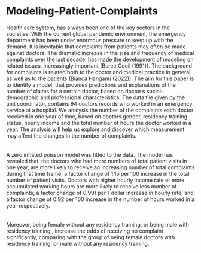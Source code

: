 # Modeling-Patient-Complaints
Health care system, has always been one of the key sectors in the societies. With the current global pandemic
environment, the emergency department has been under enormous pressure to keep up with the demand.
It is inevitable that complaints from patients may often be made against doctors. The dramatic increase in
the size and frequency of medical complaints over the last decade, has made the development of modeling
on related issues, increasingly important (Burce Cooil (1991)). The background for complaints is related
both to the doctor and medical practice in general, as well as to the patients (Bianca Hanganu (2022)).
The aim for this paper is to identify a model, that provides predictions and explanations of the number
of claims for a certain doctor, based on doctor’s social-demographic and professional characteristics. The
data file given by the unit coordinator, contains 94 doctors records who worked in an emergency service at
a hospital. We analysis the number of the complaints each doctor received in one year of time, based on
doctors gender, residency training status, hourly income and the total number of hours the doctor worked
in a year. The analysis will help us explore and discover which measurement may affect the changes in the
number of complaints.<br>
<br>
<br>
A zero inflated poisson model was fitted to the data. The model has revealed that, the doctors who had
more numbers of total patient visits in one year, are more likely to receive an increasing number of total
complaints during that time frame, a factor change of 1.15 per 100 increase in the total number of patient
visits. Doctors with higher hourly income rate or more accumulated working hours are more likely to receive
less number of complaints, a factor change of 0.991 per 1 dollar increase in hourly rate, and a factor change
of 0.92 per 100 increase in the number of hours worked in a year respectively.<br>
<br>
<br>
Moreover, being female without any residency training, or being male with residency training , increase the
odds of receiving no complaint significantly, comparing with the group of being female doctors with residency
training, or male without any residency training.
